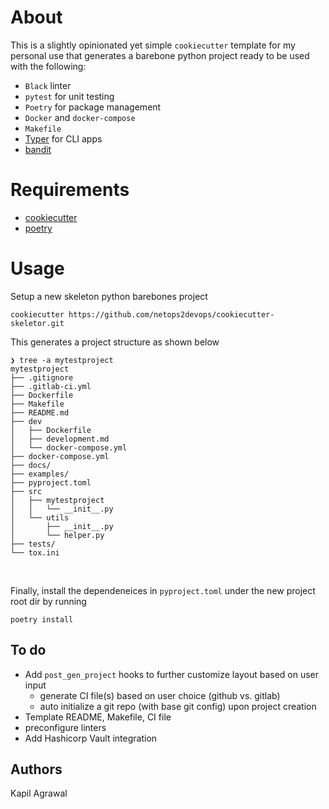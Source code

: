# About 

This is a slightly opinionated yet simple `cookiecutter` template for my personal use that generates a barebone python project ready to be used with the following: 

- `Black` linter
- `pytest` for unit testing
- `Poetry` for package management
- `Docker` and `docker-compose`
- `Makefile`
- [Typer](http://typer.tiangolo.com) for CLI apps
- [bandit](https://github.com/PyCQA/bandit)

# Requirements 

- [cookiecutter](https://github.com/cookiecutter/cookiecutter)
- [poetry](https://python-poetry.org)

# Usage 

Setup a new skeleton python barebones project 
```
cookiecutter https://github.com/netops2devops/cookiecutter-skeletor.git
```

This generates a project structure as shown below
```
❯ tree -a mytestproject
mytestproject
├── .gitignore
├── .gitlab-ci.yml
├── Dockerfile
├── Makefile
├── README.md
├── dev
│   ├── Dockerfile
│   ├── development.md
│   └── docker-compose.yml
├── docker-compose.yml
├── docs/
├── examples/
├── pyproject.toml
├── src
│   ├── mytestproject
│   │   └── __init__.py
│   └── utils
│       ├── __init__.py
│       └── helper.py
├── tests/
└── tox.ini
```
<br>

Finally, install the dependeneices in `pyproject.toml` under the new project root dir by running 
```
poetry install 
```

## To do

- Add `post_gen_project` hooks to further customize layout based on user input
    - generate CI file(s) based on user choice (github vs. gitlab)
    - auto initialize a git repo (with base git config) upon project creation
- Template README, Makefile, CI file
- preconfigure linters
- Add Hashicorp Vault integration

## Authors
Kapil Agrawal
